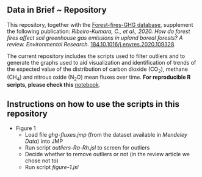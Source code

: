 ## Data in Brief ~ Repository
This repository, together with the [Forest-fires-GHG database](https://data.mendeley.com/datasets/v7gxtvv9z3/draft?a=b85f3cc2-168b-45d2-8f00-ed874a9e2d5c), supplement the following publication: *Ribeiro-Kumara, C., et al., 2020. How do forest fires affect soil greenhouse gas emissions in upland boreal forests? A review. Environmental Research.* [184.10.1016/j.envres.2020.109328](https://doi.org/10.1016/j.envres.2020.109328).

The current repository includes the scripts used to filter outliers and to generate the graphs used to aid visualization and identification of trends of the expected value of the distribution of carbon dioxide (CO<sub>2</sub>), methane (CH<sub>4</sub>) and nitrous oxide (N<sub>2</sub>O) mean fluxes over time. **For reproducible R scripts, please check this** [notebook](https://c-riku.github.io/datainbrief-binder/).

## Instructions on how to use the scripts in this repository
- Figure 1
   - Load file *ghg-fluxes.jmp* (from the dataset available in *Mendeley Data*) into JMP
   - Run script *outliers-Ra-Rh.jsl* to screen for outliers
   - Decide whether to remove outliers or not (in the review article we chose not to)
   - Run script *figure-1.jsl*
